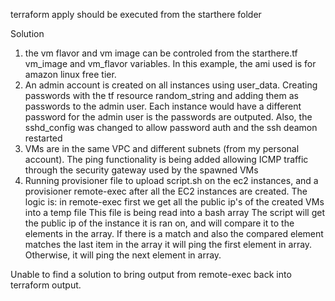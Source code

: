 terraform apply should be executed from the starthere folder

Solution
1) the vm flavor and vm image can be controled from the starthere.tf vm_image and vm_flavor variables. In this example, the ami used is for amazon linux free tier. 
2) An admin account is created on all instances using user_data. Creating passwords with the tf resource random_string and adding them as passwords to the admin user. Each instance would have a different password for the admin user is the passwords are outputed. Also, the sshd_config was changed to allow password auth and the ssh deamon restarted
3) VMs are in the same VPC and different subnets (from my personal account). The ping functionality is being added allowing ICMP traffic through the security gateway used by the spawned VMs
4) Running provisioner file to upload script.sh on the ec2 instances, and a provisioner remote-exec after all the EC2 instances are created. 
The logic is: in remote-exec first we get all the public ip's of the created VMs into a temp file
This file is being read into a bash array
The script will get the public ip of the instance it is ran on, and will compare it to the elements in the array. If there is a match and also the compared element matches the last item in the array it will ping the first element in array. Otherwise, it will ping the next element in array.

Unable to find a solution to bring output from remote-exec back into terraform output.

